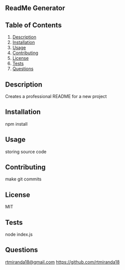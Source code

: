 

<a name="project_name"></a>
## **ReadMe Generator**

## Table of Contents
1. [Description](#description)
2. [Installation](#installation)
3. [Usage](#usage)
4. [Contributing](#contributing)
5. [License](#license)
6. [Tests](#tests)
7. [Questions](#questions)

<a name="description"></a>
## Description
Creates a professional README for a new project

<a name="installation"></a>
## Installation
npm install
  
<a name="usage"></a>
## Usage
storing source code

<a name="contributing"></a>
## Contributing
make git commits

<a name="license"></a>
## License
MIT

<a name="test"></a>
## Tests
node index.js

<a name="questions"></a>
## Questions
rtmiranda18@gmail.com
https://github.com/rtmiranda18


